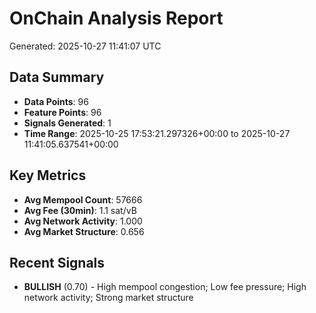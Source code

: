# OnChain Analysis Report
Generated: 2025-10-27 11:41:07 UTC

## Data Summary
- **Data Points**: 96
- **Feature Points**: 96
- **Signals Generated**: 1
- **Time Range**: 2025-10-25 17:53:21.297326+00:00 to 2025-10-27 11:41:05.637541+00:00

## Key Metrics
- **Avg Mempool Count**: 57666
- **Avg Fee (30min)**: 1.1 sat/vB
- **Avg Network Activity**: 1.000
- **Avg Market Structure**: 0.656

## Recent Signals
- **BULLISH** (0.70) - High mempool congestion; Low fee pressure; High network activity; Strong market structure
